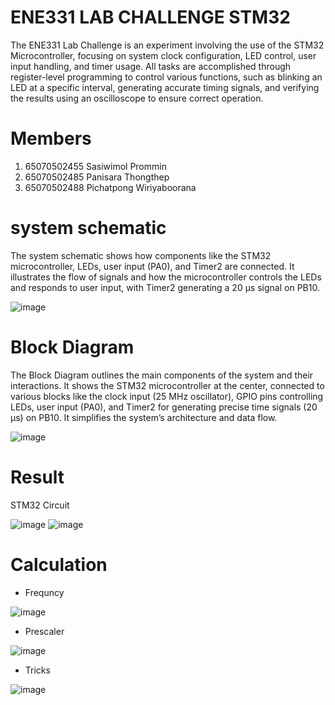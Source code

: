 # ENE331 LAB CHALLENGE STM32
The ENE331 Lab Challenge is an experiment involving the use of the STM32 Microcontroller, focusing on system clock configuration, LED control, user input handling, and timer usage. All tasks are accomplished through register-level programming to control various functions, such as blinking an LED at a specific interval, generating accurate timing signals, and verifying the results using an oscilloscope to ensure correct operation.
# Members
1. 65070502455 Sasiwimol Prommin
2. 65070502485 Panisara Thongthep
3. 65070502488 Pichatpong Wiriyaboorana
# system schematic
The system schematic shows how components like the STM32 microcontroller, LEDs, user input (PA0), and Timer2 are connected. It illustrates the flow of signals and how the microcontroller controls the LEDs and responds to user input, with Timer2 generating a 20 µs signal on PB10.

![image](https://github.com/user-attachments/assets/cdf22c61-a5ea-4745-abda-04aad9c6cde1)
# Block Diagram
The Block Diagram outlines the main components of the system and their interactions. It shows the STM32 microcontroller at the center, connected to various blocks like the clock input (25 MHz oscillator), GPIO pins controlling LEDs, user input (PA0), and Timer2 for generating precise time signals (20 µs) on PB10. It simplifies the system’s architecture and data flow.

![image](https://github.com/user-attachments/assets/c1ba8bc3-cd10-4708-8f1d-5df1c1c531c8)
# Result
STM32 Circuit

![image](https://github.com/user-attachments/assets/44ae7f62-5702-4024-8646-7fb11c002624)
![image](https://github.com/user-attachments/assets/96e8b987-177b-4c4e-a7d8-e29468167977)

# Calculation
- Frequncy
  
![image](https://github.com/user-attachments/assets/f3c041aa-ac42-42a6-8e72-2cdd1682014f)
- Prescaler
  
![image](https://github.com/user-attachments/assets/2d04546e-da81-4fd9-8ed8-dd0137334a07)
- Tricks
  
![image](https://github.com/user-attachments/assets/770239a6-a351-4b94-b9ab-7e45a1bb3026)
